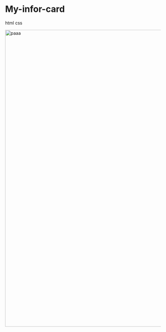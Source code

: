 # My-infor-card
html css 


<img width="957" alt="paaa" src="https://user-images.githubusercontent.com/68917523/145041403-3209c617-b97f-4ee4-8716-3a7549851074.png">
